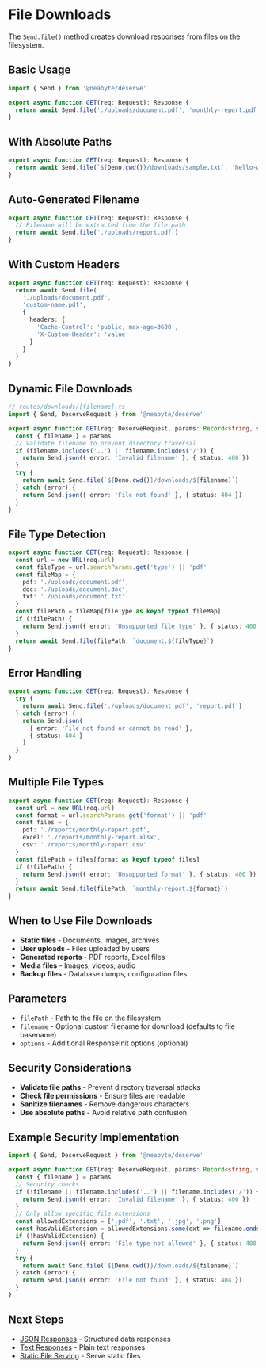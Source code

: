 # File Downloads

The `Send.file()` method creates download responses from files on the filesystem.

## Basic Usage

```typescript
import { Send } from '@neabyte/deserve'

export async function GET(req: Request): Response {
  return await Send.file('./uploads/document.pdf', 'monthly-report.pdf')
}
```

## With Absolute Paths

```typescript
export async function GET(req: Request): Response {
  return await Send.file(`${Deno.cwd()}/downloads/sample.txt`, 'hello-world.txt')
}
```

## Auto-Generated Filename

```typescript
export async function GET(req: Request): Response {
  // Filename will be extracted from the file path
  return await Send.file('./uploads/report.pdf')
}
```

## With Custom Headers

```typescript
export async function GET(req: Request): Response {
  return await Send.file(
    './uploads/document.pdf',
    'custom-name.pdf',
    {
      headers: {
        'Cache-Control': 'public, max-age=3600',
        'X-Custom-Header': 'value'
      }
    }
  )
}
```

## Dynamic File Downloads

```typescript
// routes/downloads/[filename].ts
import { Send, DeserveRequest } from '@neabyte/deserve'

export async function GET(req: DeserveRequest, params: Record<string, string>): Response {
  const { filename } = params
  // Validate filename to prevent directory traversal
  if (filename.includes('..') || filename.includes('/')) {
    return Send.json({ error: 'Invalid filename' }, { status: 400 })
  }
  try {
    return await Send.file(`${Deno.cwd()}/downloads/${filename}`)
  } catch (error) {
    return Send.json({ error: 'File not found' }, { status: 404 })
  }
}
```

## File Type Detection

```typescript
export async function GET(req: Request): Response {
  const url = new URL(req.url)
  const fileType = url.searchParams.get('type') || 'pdf'
  const fileMap = {
    pdf: './uploads/document.pdf',
    doc: './uploads/document.doc',
    txt: './uploads/document.txt'
  }
  const filePath = fileMap[fileType as keyof typeof fileMap]
  if (!filePath) {
    return Send.json({ error: 'Unsupported file type' }, { status: 400 })
  }
  return await Send.file(filePath, `document.${fileType}`)
}
```

## Error Handling

```typescript
export async function GET(req: Request): Response {
  try {
    return await Send.file('./uploads/document.pdf', 'report.pdf')
  } catch (error) {
    return Send.json(
      { error: 'File not found or cannot be read' },
      { status: 404 }
    )
  }
}
```

## Multiple File Types

```typescript
export async function GET(req: Request): Response {
  const url = new URL(req.url)
  const format = url.searchParams.get('format') || 'pdf'
  const files = {
    pdf: './reports/monthly-report.pdf',
    excel: './reports/monthly-report.xlsx',
    csv: './reports/monthly-report.csv'
  }
  const filePath = files[format as keyof typeof files]
  if (!filePath) {
    return Send.json({ error: 'Unsupported format' }, { status: 400 })
  }
  return await Send.file(filePath, `monthly-report.${format}`)
}
```

## When to Use File Downloads

- **Static files** - Documents, images, archives
- **User uploads** - Files uploaded by users
- **Generated reports** - PDF reports, Excel files
- **Media files** - Images, videos, audio
- **Backup files** - Database dumps, configuration files

## Parameters

- `filePath` - Path to the file on the filesystem
- `filename` - Optional custom filename for download (defaults to file basename)
- `options` - Additional ResponseInit options (optional)

## Security Considerations

- **Validate file paths** - Prevent directory traversal attacks
- **Check file permissions** - Ensure files are readable
- **Sanitize filenames** - Remove dangerous characters
- **Use absolute paths** - Avoid relative path confusion

## Example Security Implementation

```typescript
import { Send, DeserveRequest } from '@neabyte/deserve'

export async function GET(req: DeserveRequest, params: Record<string, string>): Response {
  const { filename } = params
  // Security checks
  if (!filename || filename.includes('..') || filename.includes('/')) {
    return Send.json({ error: 'Invalid filename' }, { status: 400 })
  }
  // Only allow specific file extensions
  const allowedExtensions = ['.pdf', '.txt', '.jpg', '.png']
  const hasValidExtension = allowedExtensions.some(ext => filename.endsWith(ext))
  if (!hasValidExtension) {
    return Send.json({ error: 'File type not allowed' }, { status: 400 })
  }
  try {
    return await Send.file(`${Deno.cwd()}/downloads/${filename}`)
  } catch (error) {
    return Send.json({ error: 'File not found' }, { status: 404 })
  }
}
```

## Next Steps

- [JSON Responses](/response/json) - Structured data responses
- [Text Responses](/response/text) - Plain text responses
- [Static File Serving](/static-file/basic) - Serve static files
